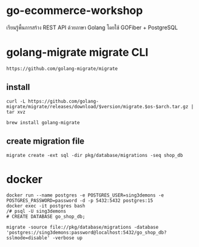 # go-ecommerce-workshop
เรียนรู้พื้นการสร้าง REST API ด้วยภาษา Golang โดยใช้ GOFiber + PostgreSQL

# golang-migrate migrate CLI
```link
https://github.com/golang-migrate/migrate
```
## install 
```migrate curl
curl -L https://github.com/golang-migrate/migrate/releases/download/$version/migrate.$os-$arch.tar.gz | tar xvz
```
```brew
brew install golang-migrate
```

## create migration file
```migrate create -ext sql -dir pkg/database/migrations -seq shop_db```

# docker 
```
docker run --name postgres -e POSTGRES_USER=sing3demons -e POSTGRES_PASSWORD=password -d -p 5432:5432 postgres:15
docker exec -it postgres bash
/# psql -U sing3demons
# CREATE DATABASE go_shop_db;
```

```
migrate -source file://pkg/database/migrations -database 'postgres://sing3demons:password@localhost:5432/go_shop_db?sslmode=disable' -verbose up 
```
